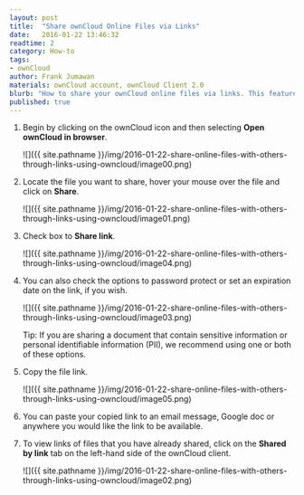 ```yaml
---
layout: post
title:  "Share ownCloud Online Files via Links"
date:   2016-01-22 13:46:32
readtime: 2
category: How-to
tags:
- ownCloud
author: Frank Jumawan
materials: ownCloud account, ownCloud Client 2.0
blurb: "How to share your ownCloud online files via links. This feature is used when sharing your files on ownCloud to others outside of the COE."
published: true
---
```


1. Begin by clicking on the ownCloud icon and then selecting **Open ownCloud in browser**.

    ![]({{ site.pathname }}/img/2016-01-22-share-online-files-with-others-through-links-using-owncloud/image00.png)

2. Locate the file you want to share, hover your mouse over the file and click on **Share**.

    ![]({{ site.pathname }}/img/2016-01-22-share-online-files-with-others-through-links-using-owncloud/image01.png)

3. Check box to **Share link**.

    ![]({{ site.pathname }}/img/2016-01-22-share-online-files-with-others-through-links-using-owncloud/image04.png)

4. You can also check the options to password protect or set an expiration date on the link, if you wish.

    ![]({{ site.pathname }}/img/2016-01-22-share-online-files-with-others-through-links-using-owncloud/image03.png)

    Tip: If you are sharing a document that contain sensitive information or personal identifiable information (PII), we recommend using one or both of these options.

5. Copy the file link.

    ![]({{ site.pathname }}/img/2016-01-22-share-online-files-with-others-through-links-using-owncloud/image05.png)

6. You can paste your copied link to an email message, Google doc or anywhere you would like the link to be available.

7. To view links of files that you have already shared, click on the **Shared by link** tab on the left-hand side of the ownCloud client.

    ![]({{ site.pathname }}/img/2016-01-22-share-online-files-with-others-through-links-using-owncloud/image02.png)
